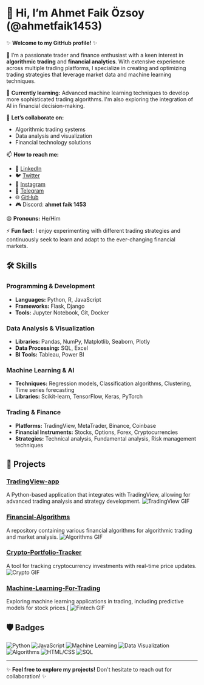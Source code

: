# 👋 Hi, I’m **Ahmet Faik Özsoy** (@ahmetfaik1453)

✨ **Welcome to my GitHub profile!** ✨

👀 I’m a passionate trader and finance enthusiast with a keen interest in **algorithmic trading** and **financial analytics**. With extensive experience across multiple trading platforms, I specialize in creating and optimizing trading strategies that leverage market data and machine learning techniques.

🌱 **Currently learning:** Advanced machine learning techniques to develop more sophisticated trading algorithms. I'm also exploring the integration of AI in financial decision-making.

💞 **Let’s collaborate on:** 
- Algorithmic trading systems
- Data analysis and visualization
- Financial technology solutions

📫 **How to reach me:**
- 🔗 [LinkedIn](https://www.linkedin.com/in/ahmet-faik-ozsoy)
- 🐦 [Twitter](https://x.com/home?lang=en)
- 📸 [Instagram](https://www.instagram.com/ahmetfaikozsoy)
- 💬 [Telegram](https://t.me/ahmetfaikozsoy)
- 🌐 [GitHub](https://github.com/ahmetfaik1453)
- 🎮 Discord: **ahmet faik 1453**

😄 **Pronouns:** He/Him

⚡ **Fun fact:** I enjoy experimenting with different trading strategies and continuously seek to learn and adapt to the ever-changing financial markets.

## 🛠️ Skills

### Programming & Development
- **Languages:** Python, R, JavaScript
- **Frameworks:** Flask, Django
- **Tools:** Jupyter Notebook, Git, Docker

### Data Analysis & Visualization
- **Libraries:** Pandas, NumPy, Matplotlib, Seaborn, Plotly
- **Data Processing:** SQL, Excel
- **BI Tools:** Tableau, Power BI

### Machine Learning & AI
- **Techniques:** Regression models, Classification algorithms, Clustering, Time series forecasting
- **Libraries:** Scikit-learn, TensorFlow, Keras, PyTorch

### Trading & Finance
- **Platforms:** TradingView, MetaTrader, Binance, Coinbase
- **Financial Instruments:** Stocks, Options, Forex, Cryptocurrencies
- **Strategies:** Technical analysis, Fundamental analysis, Risk management techniques

## 🚀 Projects

### [TradingView-app](https://github.com/ahmetfaik1453/TradingView-app)
A Python-based application that integrates with TradingView, allowing for advanced trading analysis and strategy development.
![TradingView GIF](https://media.giphy.com/media/58bVMncULfWf6B7SWy/giphy.gif?cid=790b7611rt5q56k7e87m3shs94b1ydjnqv8r42nhzfyum978&ep=v1_gifs_search&rid=giphy.gif&ct=g)

### [Financial-Algorithms](https://github.com/ahmetfaik1453/Financial-Algorithms)
A repository containing various financial algorithms for algorithmic trading and market analysis.
![Algorithms GIF](https://media.giphy.com/media/JqKOU2VAUx9bt9K4PK/giphy.gif?cid=790b761189w7ximal89fx73wmk45qf6cjqimrnd8nepta9ft&ep=v1_gifs_search&rid=giphy.gif&ct=g)

### [Crypto-Portfolio-Tracker](https://github.com/ahmetfaik1453/Crypto-Portfolio-Tracker)
A tool for tracking cryptocurrency investments with real-time price updates.
![Crypto GIF](https://media.giphy.com/media/qmMGDbod3UOnYNgg2O/giphy.gif?cid=790b7611db3z7cm15lq9ogyrp0oy051j0oxw7efg85ypc07g&ep=v1_stickers_search&rid=giphy.gif&ct=s)

### [Machine-Learning-For-Trading](https://github.com/ahmetfaik1453/Machine-Learning-For-Trading)
Exploring machine learning applications in trading, including predictive models for stock prices.[
![Fintech GIF](https://media.giphy.com/media/K1GAJfvlJoY1Ba4DcF/giphy.gif)


## 🛡️ Badges

![Python](https://img.shields.io/badge/Python-3.9-blue)
![JavaScript](https://img.shields.io/badge/JavaScript-ES6-yellow)
![Machine Learning](https://img.shields.io/badge/Machine%20Learning-Intermediate-green)
![Data Visualization](https://img.shields.io/badge/Data%20Visualization-Tableau-blueviolet)
![Algorithms](https://img.shields.io/badge/Algorithms-Expert-orange)
![HTML/CSS](https://img.shields.io/badge/HTML%20%26%20CSS-Intermediate-lightgrey)
![SQL](https://img.shields.io/badge/SQL-Expert-orange)

---

✨ **Feel free to explore my projects!** Don't hesitate to reach out for collaboration! ✨
